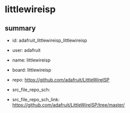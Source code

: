 # littlewireisp
 
## summary 
* id: adafruit_littlewireisp_littlewireisp
* user: adafruit
* name: littlewireisp
* board: littlewireisp
* repo: https://github.com/adafruit/LittleWireISP



* src_file_repo_sch: 
* src_file_repo_sch_link: https://github.com/adafruit/LittleWireISP/tree/master/






